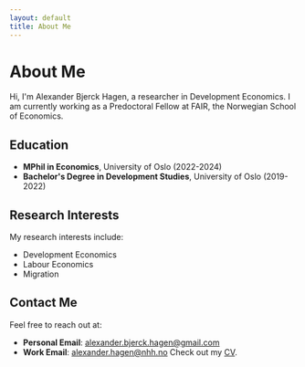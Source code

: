 ```yaml
---
layout: default
title: About Me
---
```


# About Me

Hi, I'm Alexander Bjerck Hagen, a researcher in Development Economics. I am currently working as a Predoctoral Fellow at FAIR, the Norwegian School of Economics.

## 

## Education
- **MPhil in Economics**, University of Oslo (2022-2024)
- **Bachelor's Degree in Development Studies**, University of Oslo (2019-2022)

## Research Interests
My research interests include:
- Development Economics
- Labour Economics
- Migration

## Contact Me
Feel free to reach out at:
- **Personal Email**: alexander.bjerck.hagen@gmail.com
- **Work Email**: alexander.hagen@nhh.no
Check out my [CV](cv.pdf).
